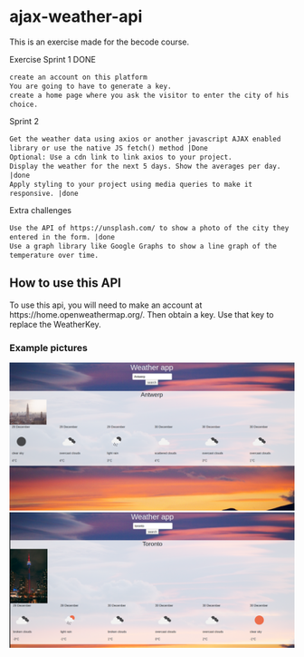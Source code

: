 # ajax-weather-api

This is an exercise made for the becode course.


Exercise
Sprint 1 DONE

    create an account on this platform
    You are going to have to generate a key.
    create a home page where you ask the visitor to enter the city of his choice.

Sprint 2

    Get the weather data using axios or another javascript AJAX enabled library or use the native JS fetch() method |Done
    Optional: Use a cdn link to link axios to your project.
    Display the weather for the next 5 days. Show the averages per day. |done
    Apply styling to your project using media queries to make it responsive. |done

Extra challenges

    Use the API of https://unsplash.com/ to show a photo of the city they entered in the form. |done
    Use a graph library like Google Graphs to show a line graph of the temperature over time.

<h2>How to use this API </h2>
To use this api, you will need to make an account at https://home.openweathermap.org/.
Then obtain a key. Use that key to replace the WeatherKey.

### Example pictures

<img src="Resources/Weather-app.png" alt="Weather app example of Antwerp"  width="700" >  
<img src="Resources/Toronto.png" alt="Weather app example of Toronto"  width="700" >
